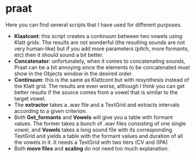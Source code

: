 # praat
Here you can find several scripts that I have used for different purposes. 
<ul>
  <li><b>Klaatcont</b>: this script creates a continuum between two vowels using Klatt grids. The results are not wonderful (the resulting sounds are not very human-like) but if you add more parameters (pitch, more formants, etc) then it should sound a bit better.</li>
  <li><b>Concatenator</b>: unfortunately, when it comes to concatenating sounds, Praat can be a bit annoying since the elements to be concatenated must show in the Objects window in the desired order.</li>
  <li><b>Continuum</b>: this is the same as Klattcont but with resynthesis instead of the Klatt grid. The results are even worse, although I think you can get better results if the source comes from a vowel that is similar to the target vowel. </li>
  <li>The <b>extractor</b> takes a .wav file and a TextGrid and extracts intervals according to a given criterion.</li>
  <li>Both <b>Get_formants</b> and <b>Vowels</b> will give you a table with formant values. The former takes a bunch of .wav files consisting of one single vowel, and <b>Vowels</b> takes a long sound file with its corresponding TextGrid and yields a table with the formant values and duration of all the vowels in it. It needs a TextGrid with two tiers (CV and (IPA)</li>
  <li>Both <b>move files</b> and <b>scaling</b> do not need too much explanation. 
  
</ul>
